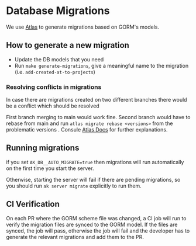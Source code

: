 # Database Migrations

We use [Atlas](http://atlasgo.io/) to generate migrations based on GORM's models.

## How to generate a new migration
- Update the DB models that you need
- Run `make generate-migrations`, give a meaningful name to the migration (i.e. `add-created-at-to-projects`)

### Resolving conflicts in migrations
In case there are migrations created on two different branches there would be a conflict which should be resolved

First branch merging to main would work fine. Second branch would have to rebase from main and run ```atlas migrate rebase <versions>``` from the problematic versions
. Consule [Atlas Docs](https://atlasgo.io/versioned/apply) for further explanations.

## Running migrations
if you set `AK_DB__AUTO_MIGRATE=true` then migrations will run automatically on the first time you start the server.

Otherwise, starting the server will fail if there are pending migrations, so you should run `ak server migrate` explicitly to run them.

## CI Verification
On each PR where the GORM scheme file was changed, a CI job will run to verify the migration files are synced to the GORM model. If the files are synced, the job will pass, otherwise the job will fail and the developer has to generate the relevant migrations and add them to the PR.
